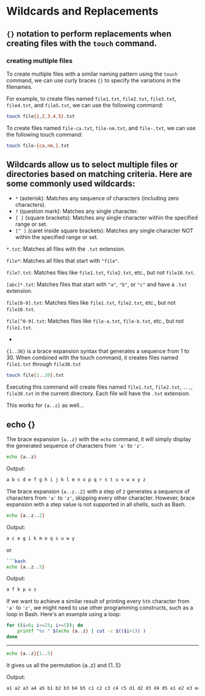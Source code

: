 # Wildcards and Replacements

## `{}` notation to perform replacements when creating files with the `touch` command.

### creating multiple files

To create multiple files with a similar naming pattern using the `touch` command, we can use curly braces `{}` to specify the variations in the filenames. 

For example, to create files named `file1.txt`, `file2.txt`, `file3.txt`, `file4.txt`, and `file5.txt`, we can use the following command:

```bash
touch file{1,2,3,4,5}.txt
```


To create files named `file-ca.txt`, `file-nm.txt`, and `file-.txt`, we can use the following touch command:

```bash
touch file-{ca,nm,}.txt
```

##  Wildcards allow us to select multiple files or directories based on matching criteria. Here are some commonly used wildcards:

 - `*` (asterisk): Matches any sequence of characters (including zero characters).
 - `?` (question mark): Matches any single character.
 - `[ ]` (square brackets): Matches any single character within the specified range or set.
 - `[^ ]` (caret inside square brackets): Matches any single character NOT within the specified range or set.

`*.txt`: Matches all files with the `.txt` extension.

`file*`: Matches all files that start with `"file"`.

`file?.txt`: Matches files like `file1.txt`, `file2.txt`, etc., but not `file10.txt`.

`[abc]*.txt`: Matches files that start with `"a"`, `"b"`, or `"c"` and have a `.txt` extension.

`file[0-9].txt`: Matches files like `file1.txt`, `file2.txt`, etc., but not `file10.txt`.

`file[^0-9].txt`: Matches files like `file-a.txt`, `file-b.txt`, etc., but not `file1.txt`.

- 
`{1..30}` is a brace expansion syntax that generates a sequence from 1 to 30. When combined with the touch command, it creates files named `file1.txt` through `file30.txt`

```bash
touch file{1..30}.txt

```

Executing this command will create files named `file1.txt`, `file2.txt`, `...`, `file30.txt` in the current directory. Each file will have the `.txt` extension.

This works for `{a..z}` as well...

## echo {}

The brace expansion `{a..z}` with the `echo` command, it will simply display the generated sequence of characters from `'a'` to `'z'`.

```bash
echo {a..z}

```

Output: 

```bash
a b c d e f g h i j k l m n o p q r s t u v w x y z

```


The brace expansion `{a..z..2}` with a step of `2` generates a sequence of characters from `'a'` to `'z'`, skipping every other character. However, brace expansion with a step value is not supported in all shells, such as Bash.

```bash
echo {a..z..2}
```

Output: 

```bash
a c e g i k m o q s u w y

```

or 

```bash
```bash
echo {a..z..5}
```

Output:

```bash
a f k p u z

```
If we want to achieve a similar result of printing every `5th` character from `'a'` to `'z'`, we might need to use other programming constructs, such as a loop in Bash. Here's an example using a loop:

```bash
for ((i=0; i<=25; i+=5)); do
    printf "%s " $(echo {a..z} | cut -c $(($i+1)) )
done

```

- - - - 

```bash
echo {a..z}{1..5}

```
It gives us all the permutation {a..z} and {1..5}

Output:

```bash
a1 a2 a3 a4 a5 b1 b2 b3 b4 b5 c1 c2 c3 c4 c5 d1 d2 d3 d4 d5 e1 e2 e3 e4 e5 f1 f2 f3 f4 f5 g1 g2 g3 g4 g5 h1 h2 h3 h4 h5 i1 i2 i3 i4 i5 j1 j2 j3 j4 j5 k1 k2 k3 k4 k5 l1 l2 l3 l4 l5 m1 m2 m3 m4 m5 n1 n2 n3 n4 n5 o1 o2 o3 o4 o5 p1 p2 p3 p4 p5 q1 q2 q3 q4 q5 r1 r2 r3 r4 r5 s1 s2 s3 s4 s5 t1 t2 t3 t4 t5 u1 u2 u3 u4 u5 v1 v2 v3 v4 v5 w1 w2 w3 w4 w5 x1 x2 x3 x4 x5 y1 y2 y3 y4 y5 z1 z2 z3 z4 z5

```
